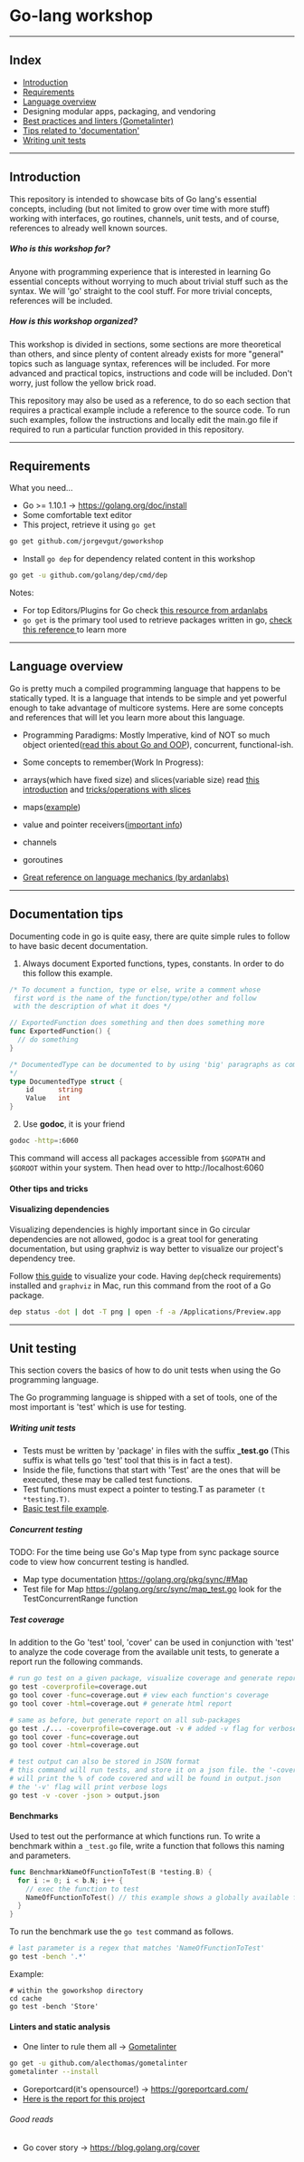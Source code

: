 # Go-lang workshop
---

## Index

* [Introduction](https://github.com/jorgevgut/goworkshop#introduction)
* [Requirements](https://github.com/jorgevgut/goworkshop#requirements)
* [Language overview](https://github.com/jorgevgut/goworkshop#language-overview)
* Designing modular apps, packaging, and vendoring
* [Best practices and linters (Gometalinter)](https://github.com/jorgevgut/goworkshop#best-practices)
* [Tips related to 'documentation'](https://github.com/jorgevgut/goworkshop#documentation-tips)
* [Writing unit tests](https://github.com/jorgevgut/goworkshop#unit-testing)
---
## Introduction

This repository is intended to showcase bits of Go lang's essential concepts, including (but not limited to grow over time with more stuff) working with interfaces, go routines, channels, unit tests, and of course,  references to already well known sources.

##### Who is this workshop for?

Anyone with programming experience that is interested in learning Go essential concepts without worrying to much about trivial stuff such as the syntax. We will 'go' straight to the cool stuff. For more trivial concepts, references will be included.

##### How is this workshop organized?

This workshop is divided in sections, some sections are more theoretical than others, and since plenty of content already exists for more "general" topics such as language syntax, references will be included. For more advanced and practical topics, instructions and code will be included. Don't worry, just follow the yellow brick road.


This repository may also be used as a reference, to do so each section that requires a practical example include a reference to the source code. To run such examples, follow the instructions and locally edit the main.go file if required to run a particular function provided in this repository.

---
## Requirements

What you need...

* Go >= 1.10.1 -> https://golang.org/doc/install
* Some comfortable text editor
* This project, retrieve it using `go get`
```bash
go get github.com/jorgevgut/goworkshop
```
* Install `go dep` for dependency related content in this workshop
```bash
go get -u github.com/golang/dep/cmd/dep
```

Notes:
- For top Editors/Plugins for Go check [this resource from ardanlabs](https://github.com/ardanlabs/gotraining#editors)
- `go get` is the primary tool used to retrieve packages written in go, [check this reference ](https://golang.org/cmd/go/#hdr-Download_and_install_packages_and_dependencies) to learn more

---
## Language overview
Go is pretty much a compiled programming language that happens to be statically typed. It is a language that intends to be simple and yet powerful enough to take advantage of multicore systems. Here are some concepts and references that will let you learn more about this language.

* Programming Paradigms: Mostly Imperative, kind of NOT so much object oriented([read this about Go and OOP](https://golang.org/doc/faq#Is_Go_an_object-oriented_language)), concurrent, functional-ish.

* Some concepts to remember(Work In Progress):
 * arrays(which have fixed size) and slices(variable size) read [this introduction](https://blog.golang.org/go-slices-usage-and-internals) and [tricks/operations with slices](https://github.com/golang/go/wiki/SliceTricks)
 * maps([example](https://gobyexample.com/maps))
 * value and pointer receivers([important info](https://stackoverflow.com/questions/27775376/value-receiver-vs-pointer-receiver-in-golang))
 * channels
 * goroutines

* [Great reference on language mechanics (by ardanlabs)](https://github.com/ardanlabs/gotraining/blob/master/topics/courses/go/language/README.md)

---
## Documentation tips

Documenting code in go is quite easy, there are quite simple rules to follow to have basic decent documentation.

1.  Always document Exported functions, types, constants. In order to do this follow this example.

```go
/* To document a function, type or else, write a comment whose
 first word is the name of the function/type/other and follow
 with the description of what it does */

// ExportedFunction does something and then does something more
func ExportedFunction() {
  // do something
}

/* DocumentedType can be documented to by using 'big' paragraphs as comments
*/
type DocumentedType struct {
    id      string
    Value   int
}
```

2. Use **godoc**, it is your friend
```sh
godoc -http=:6060
```
This command will access all packages accessible from `$GOPATH` and `$GOROOT` within your system. Then head over to http://localhost:6060

#### Other tips and tricks

#### Visualizing dependencies
Visualizing dependencies is highly important since in Go circular dependencies are not allowed, godoc is a great tool for generating documentation, but using graphviz is way better to visualize our project's dependency tree.

Follow [this guide](https://golang.github.io/dep/docs/daily-dep.html#visualizing-dependencies) to visualize your code.
Having `dep`(check requirements) installed and `graphviz` in Mac, run this command from the root of a Go package.
```bash
dep status -dot | dot -T png | open -f -a /Applications/Preview.app
```

---
## Unit testing

This section covers the basics of how to do unit tests when using the Go programming language.

The Go programming language is shipped with a set of tools, one of the most important is 'test' which is use for testing.

##### Writing unit tests

* Tests must be written by 'package' in files with the suffix     **_test.go** (This suffix is what tells go 'test' tool that this is in fact a test).
* Inside the file, functions that start with 'Test' are the ones that will be executed, these may be called test functions.
* Test functions must expect a pointer to testing.T as parameter  ```(t *testing.T)```.
 * [Basic test file example](https://github.com/jorgevgut/goworkshop/blob/master/example_1_test.go).

##### Concurrent testing
TODO:
For the time being use Go's Map type from sync package source code to view how concurrent testing is handled.
* Map type documentation https://golang.org/pkg/sync/#Map
* Test file for Map https://golang.org/src/sync/map_test.go look for the TestConcurrentRange function

##### Test coverage

In addition to the Go 'test' tool, 'cover' can be used in conjunction with 'test' to analyze the code coverage from the available unit tests, to generate a report run the following commands.

```bash
# run go test on a given package, visualize coverage and generate report
go test -coverprofile=coverage.out
go tool cover -func=coverage.out # view each function's coverage
go tool cover -html=coverage.out # generate html report

# same as before, but generate report on all sub-packages
go test ./... -coverprofile=coverage.out -v # added -v flag for verbose
go tool cover -func=coverage.out
go tool cover -html=coverage.out

# test output can also be stored in JSON format
# this command will run tests, and store it on a json file. the '-cover' flag
# will print the % of code covered and will be found in output.json
# the '-v' flag will print verbose logs
go test -v -cover -json > output.json
```

#### Benchmarks
Used to test out the performance at which functions run.
To write a benchmark within a `_test.go` file, write a function that follows this naming and parameters.
```go
func BenchmarkNameOfFunctionToTest(B *testing.B) {
  for i := 0; i < b.N; i++ {
    // exec the function to test
    NameOfFunctionToTest() // this example shows a globally available function, but it may belong to a type
  }
}
```

To run the benchmark use the `go test` command as follows.
```bash
# last parameter is a regex that matches 'NameOfFunctionToTest'
go test -bench '.*'
```

Example:
```
# within the goworkshop directory
cd cache
go test -bench 'Store'
```

#### Linters and static analysis
* One linter to rule them all -> [Gometalinter](https://github.com/alecthomas/gometalinter)
```sh
go get -u github.com/alecthomas/gometalinter
gometalinter --install
```
* Goreportcard(it's opensource!) -> https://goreportcard.com/
 * [Here is the report for this project](https://goreportcard.com/report/github.com/jorgevgut/goworkshop)

###### Good reads
* Go cover story -> https://blog.golang.org/cover
